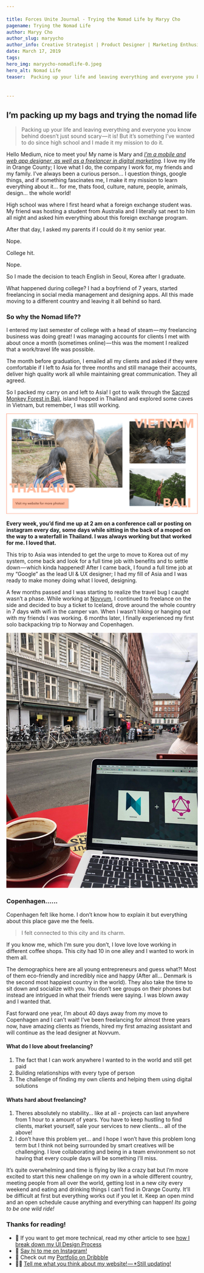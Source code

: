 ```yaml
---

title: Forces Unite Journal - Trying the Nomad Life by Maryy Cho
pagename: Trying the Nomad Life
author: Maryy Cho
author_slug: maryycho
author_info: Creative Strategist | Product Designer | Marketing Enthusiast | World Traveler
date: March 17, 2019
tags: 
hero_img: maryycho-nomadlife-0.jpeg
hero_alt: Nomad Life
teaser:  Packing up your life and leaving everything and everyone you know behind doesn’t just sound scary — it is! But it’s something I’ve wanted to do since high school and I made it my mission to do it.


---
```


## I’m packing up my bags and trying the nomad life

> Packing up your life and leaving everything and everyone you know behind doesn’t just sound scary — it is! But it’s something I’ve wanted to do since high school and I made it my mission to do it.

Hello Medium, nice to meet you! My name is Mary and [_I’m a mobile and web app designer, as well as a freelancer in digital marketing_](http://www.maryy.co/)_._ I love my life in Orange County; I love what I do, the company I work for, my friends and my family. I’ve always been a curious person… I question things, google things, and if something fascinates me, I make it my mission to learn everything about it… for me, thats food, culture, nature, people, animals, design… the whole world!

High school was where I first heard what a foreign exchange student was. My friend was hosting a student from Australia and I literally sat next to him all night and asked him everything about this foreign exchange program.

After that day, I asked my parents if I could do it my senior year.

Nope.

College hit.

Nope.

So I made the decision to teach English in Seoul, Korea after I graduate.

What happened during college? I had a boyfriend of 7 years, started freelancing in social media management and designing apps. All this made moving to a different country and leaving it all behind so hard.

### So why the Nomad life??

I entered my last semester of college with a head of steam — my freelancing business was doing great! I was managing accounts for clients I met with about once a month (sometimes online) — this was the moment I realized that a work/travel life was possible.

The month before graduation, I emailed all my clients and asked if they were comfortable if I left to Asia for three months and still manage their accounts, deliver high quality work all while maintaining great communication. They all agreed.

So I packed my carry on and left to Asia! I got to walk through the [Sacred Monkey Forest in Bali](https://www.maryy.co/itinerary/quia-voluptatem), island hopped in Thailand and explored some caves in Vietnam, but remember, I was still working.

![Nomad Life](./images/maryycho-nomadlife-1.png "Nomad Life")

**Every week, you’d find me up at 2 am on a conference call or posting on instagram every day, some days while sitting in the back of a moped on the way to a waterfall in Thailand. I was always working but that worked for me. I loved that.**

This trip to Asia was intended to get the urge to move to Korea out of my system, come back and look for a full time job with benefits and to settle down — which kinda happened! After I came back, I found a full time job at my “Google” as the lead UI &amp; UX designer; I had my fill of Asia and I was ready to make money doing what I loved, designing.

A few months passed and I was starting to realize the travel bug I caught wasn’t a phase. While working at [Novvum](http://www.novvum.io/), I continued to freelance on the side and decided to buy a ticket to Iceland, drove around the whole country in 7 days with wifi in the camper van. When I wasn’t hiking or hanging out with my friends I was working. 6 months later, I finally experienced my first solo backpacking trip to Norway and Copenhagen.

![Copenhagen](./images/maryycho-nomadlife-2.jpeg "Copenhagen")

### Copenhagen……

Copenhagen felt like home. I don’t know how to explain it but everything about this place gave me the feels.

> I felt connected to this city and its charm.

If you know me, which I’m sure you don’t, I love love love working in different coffee shops. This city had 10 in one alley and I wanted to work in them all.

The demographics here are all young entrepreneurs and guess what?! Most of them eco-friendly and incredibly nice and happy (After all… Denmark is the second most happiest country in the world). They also take the time to sit down and socialize with you. You don’t see groups on their phones but instead are intrigued in what their friends were saying. I was blown away and I wanted that.

Fast forward one year, I’m about 40 days away from my move to Copenhagen and I can’t wait! I’ve been freelancing for almost three years now, have amazing clients as friends, hired my first amazing assistant and will continue as the lead designer at Novvum.

#### What do I love about freelancing?

1. The fact that I can work anywhere I wanted to in the world and still get paid
2. Building relationships with every type of person
3. The challenge of finding my own clients and helping them using digital solutions

#### Whats hard about freelancing?

1. Theres absolutely no stability… like at all - projects can last anywhere from 1 hour to x amount of years. You have to keep hustling to find clients, market yourself, sale your services to new clients… all of the above!
2. I don’t have this problem yet… and I hope I won’t have this problem long term but I think not being surrounded by smart creatives will be challenging. I love collaborating and being in a team environment so not having that every couple days will be something I’ll miss.

It’s quite overwhelming and time is flying by like a crazy bat but I’m more excited to start this new challenge on my own in a whole different country, meeting people from all over the world, getting lost in a new city every weekend and eating and drinking things I can’t find in Orange County. It’ll be difficult at first but everything works out if you let it. Keep an open mind and an open schedule cause anything and everything can happen! _Its going to be one wild ride!_

### Thanks for reading!

- 📃 If you want to get more technical, read my other article to see [how I break down my UI Design Process](https://medium.com/@maryycho.business/ui-design-process-broken-down-85630fe99cea)
- 📲 [Say hi to me on Instagram!](http://www.instagram.com/maryycho)
- 🏀 Check out my [Portfolio on Dribbble](http://www.dribbble.com/maryycho)
- 👩‍💻 [Tell me what you think about my website! — *Still updating!](http://www.maryy.co/)
